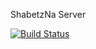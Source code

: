 ShabetzNa
Server


[![Build Status](http://13.57.61.90:8080/buildStatus/icon?job=unit-testing-ShabetzNa-Server&build=24)](http://13.57.61.90:8080/job/unit-testing-ShabetzNa-Server/24/)
